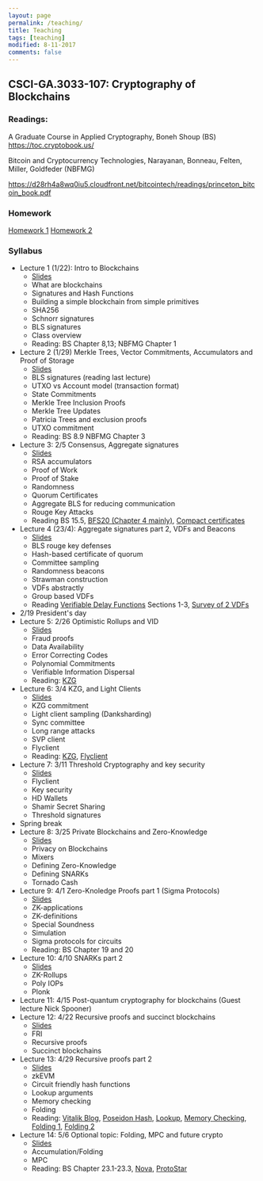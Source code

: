 ```yaml
---
layout: page
permalink: /teaching/
title: Teaching
tags: [teaching]
modified: 8-11-2017
comments: false
---
```


## CSCI-GA.3033-​107: Cryptography of Blockchains

### Readings:

A Graduate Course in Applied Cryptography, Boneh Shoup (BS) https://toc.cryptobook.us/

Bitcoin and Cryptocurrency Technologies, Narayanan, Bonneau, Felten, Miller, Goldfeder (NBFMG)

https://d28rh4a8wq0iu5.cloudfront.net/bitcointech/readings/princeton_bitcoin_book.pdf

### Homework

[Homework 1](hw/hw1.pdf)
[Homework 2](hw/hw2.pdf)

### Syllabus

- Lecture 1 (1/22): Intro to Blockchains
    - [Slides](lectures/cofb/lecture1.pptx)
    - What are blockchains
    - Signatures and Hash Functions
    - Building a simple blockchain from simple primitives
    - SHA256
    - Schnorr signatures
    - BLS signatures
    - Class overview
    - Reading: BS Chapter 8,13; NBFMG Chapter 1
- Lecture 2 (1/29) Merkle Trees, Vector Commitments, Accumulators and Proof of Storage
    - [Slides](lectures/cofb/lecture2.pptx)
    - BLS signatures (reading last lecture)
    - UTXO vs Account model (transaction format)
    - State Commitments
    - Merkle Tree Inclusion Proofs
    - Merkle Tree Updates
    - Patricia Trees and exclusion proofs
    - UTXO commitment
    - Reading: BS 8.9 NBFMG Chapter 3
- Lecture 3: 2/5 Consensus, Aggregate signatures
    - [Slides](lectures/cofb/lecture3.pptx)
    - RSA accumulators
    - Proof of Work
    - Proof of Stake
    - Randomness
    - Quorum Certificates
    - Aggregate BLS for reducing communication
    - Rouge Key Attacks
    - Reading BS 15.5, [BFS20 (Chapter 4 mainly)](https://eprint.iacr.org/2018/1188), [Compact certificates](https://eprint.iacr.org/2020/1568)
- Lecture 4 (23/4): Aggregate signatures part 2, VDFs and Beacons
	- [Slides](lectures/cofb/lecture4.pptx)
	- BLS rouge key defenses
	- Hash-based certificate of quorum
	- Committee sampling 
	- Randomness beacons
	- Strawman construction
	- VDFs abstractly
	- Group based VDFs
	- Reading [Verifiable Delay Functions](https://eprint.iacr.org/2018/601) Sections 1-3, [Survey of 2 VDFs](https://eprint.iacr.org/2018/712.pdf) 
- 2/19 President's day
- Lecture 5: 2/26 Optimistic Rollups and VID
    - [Slides](lectures/cofb/lecture5.pptx)
    - Fraud proofs
    - Data Availability
    - Error Correcting Codes
    - Polynomial Commitments
    - Verifiable Information Dispersal
    - Reading: [KZG](https://www.iacr.org/archive/asiacrypt2010/6477178/6477178.pdf) 
- Lecture 6: 3/4 KZG, and Light Clients
    - [Slides](lectures/cofb/lecture6.pptx)
    - KZG commitment
    - Light client sampling (Danksharding)
    - Sync committee
    - Long range attacks
    - SVP client
    - Flyclient
    - Reading: [KZG](https://www.iacr.org/archive/asiacrypt2010/6477178/6477178.pdf), [Flyclient](https://eprint.iacr.org/2019/226.pdf) 
- Lecture 7: 3/11 Threshold Cryptography and key security
    - [Slides](lectures/cofb/lecture7.pptx)
    - Flyclient
    - Key security
    - HD Wallets
    - Shamir Secret Sharing
    - Threshold signatures
- Spring break
- Lecture 8: 3/25 Private Blockchains and Zero-Knowledge
    - [Slides](lectures/cofb/lecture8.pptx)
    - Privacy on Blockchains
    - Mixers
    - Defining Zero-Knowledge
    - Defining SNARKs
    - Tornado Cash
- Lecture 9: 4/1 Zero-Knoledge Proofs part 1 (Sigma Protocols)
    - [Slides](lectures/cofb/lecture9.pptx)
    - ZK-applications
    - ZK-definitions
    - Special Soundness
    - Simulation
    - Sigma protocols for circuits
    - Reading: BS Chapter 19 and 20
- Lecture 10: 4/10 SNARKs part 2
    - [Slides](lectures/cofb/lecture10.pptx)
    - ZK-Rollups
    - Poly IOPs
    - Plonk 
- Lecture 11: 4/15 Post-quantum cryptography for blockchains (Guest lecture Nick Spooner)
- Lecture 12: 4/22 Recursive proofs and succinct blockchains
    - [Slides](lectures/cofb/lecture12.pptx)
    - FRI
    - Recursive proofs
    - Succinct blockchains
- Lecture 13: 4/29 Recursive proofs part 2
    - [Slides](lectures/cofb/lecture13.pptx)
    - zkEVM
    - Circuit friendly hash functions
    - Lookup arguments
    - Memory checking
    - Folding
    - Reading: [Vitalik Blog](https://vitalik.eth.limo/general/2022/08/04/zkevm.html), [Poseidon Hash](https://www.poseidon-hash.info/), [Lookup](https://eprint.iacr.org/2022/1530.pdf), [Memory Checking](https://ieeexplore.ieee.org/stamp/stamp.jsp?tp=&arnumber=185352), [Folding 1](https://eprint.iacr.org/2020/1618), [Folding 2](https://eprint.iacr.org/2021/370)
- Lecture 14: 5/6 Optional topic: Folding, MPC and future crypto
    - [Slides](lectures/cofb/lecture14.pptx)
    - Accumulation/Folding
    - MPC
    - Reading: BS Chapter 23.1-23.3, [Nova](https://eprint.iacr.org/2021/370), [ProtoStar](https://eprint.iacr.org/2023/620)
